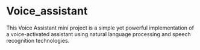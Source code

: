 # Voice_assistant
This Voice Assistant mini project is a simple yet powerful implementation of a voice-activated assistant using natural language processing and speech recognition technologies. 
